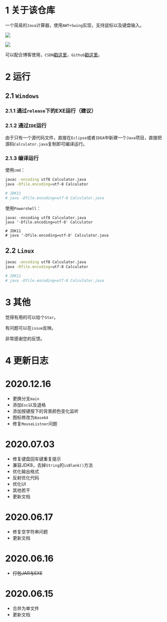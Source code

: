 ﻿# 1 关于该仓库
 
一个简易的`Java`计算器，使用`AWT+Swing`实现，支持鼠标以及键盘输入。

![](https://img-blog.csdnimg.cn/20201216012859251.gif)

![](https://img-blog.csdnimg.cn/20201216012913957.gif)

可以配合博客使用，`CSDN`[戳这里](https://blog.csdn.net/qq_27525611/article/details/111244344)，`Github`[戳这里](https://www.bingling.site/post/java-shi-xian-jian-dan-ji-suan-qi-1/)。

# 2 运行
## 2.1 `Windows`

### 2.1.1 通过`release`下的EXE运行（建议）

### 2.1.2 通过`IDE`运行
由于只有一个源代码文件，直接在`Eclipse`或者`IDEA`中新建一个`Java`项目，直接把源码`Calculator.java`复制即可编译运行。

### 2.1.3 编译运行

使用`cmd`：
```bash
javac -encoding utf8 Calculator.java
java -Dfile.encoding=utf-8 Calculator

# JDK11
# java -Dfile.encoding=utf-8 Calculator.java
```

使用`Powershell`：
```
javac -encoding utf8 Calculator.java
java '-Dfile.encoding=utf-8' Calculator

# JDK11
# java '-Dfile.encoding=utf-8' Calculator.java
```

## 2.2 `Linux`

```bash
javac -encoding utf8 Calculator.java
java -Dfile.encoding=utf-8 Calculator

# JDK11
# java -Dfile.encoding=utf-8 Calculator.java
```

# 3 其他
觉得有用的可以给个`Star`。

有问题可以在`issue`反映。

非常感谢您的反馈。

# 4 更新日志
# 2020.12.16 
- 更换分支`main`
- 添加`Esc`以及退格
- 添加按键按下的背景颜色变化监听
- 图标修改为`Base64`
- 修复`MouseListner`问题

# 2020.07.03 
- 修复键盘回车键重复提示
- 兼容JDK8，去掉`String`的`isBlank()`方法
- 优化输出格式
- 反射优化代码
- 优化UI
- 其他若干
- 更新文档

# 2020.06.17 
- 修复空字符串问题
- 更新文档

# 2020.06.16 
- ~~打包JAR与EXE~~

# 2020.06.15
- 合并为单文件
- 更新文档

